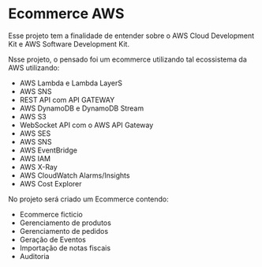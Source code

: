 # Ecommerce AWS

Esse projeto tem a finalidade de entender sobre o AWS Cloud Development Kit e AWS Software Development Kit.

Nsse projeto, o pensado foi um ecommerce utilizando tal ecossistema da AWS utilizando:
- AWS Lambda e Lambda LayerS
- AWS SNS
- REST API com API GATEWAY
- AWS DynamoDB e DynamoDB Stream
- AWS S3
- WebSocket API com o AWS API Gateway
- AWS SES
- AWS SNS
- AWS EventBridge
- AWS IAM
- AWS X-Ray
- AWS CloudWatch Alarms/Insights
- AWS Cost Explorer

No projeto será criado um Ecommerce contendo:
- Ecommerce ficticio 
- Gerenciamento de produtos
- Gerenciamento de pedidos
- Geração de Eventos 
- Importação de notas fiscais
- Auditoria


